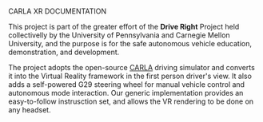 ###
CARLA XR DOCUMENTATION

This project is part of the greater effort of the __Drive Right__ Project held collectivelly by the University of Pennsylvania and Carnegie Mellon University, and the purpose is for the safe autonomous vehicle education, demonstration, and development.

The project adopts the open-source [CARLA](https://carla.org/) driving simulator and converts it into the Virtual Reality framework in the first person driver's view.
It also adds a self-powered G29 steering wheel for manual vehicle control and autonomous mode interaction. Our generic implementation provides an easy-to-follow instrusction set, and allows the VR rendering to be done on any headset.

